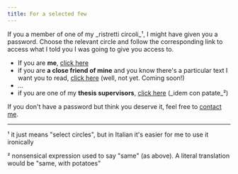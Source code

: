 ```yaml
---
title: For a selected few
---
```


If you a member of one of my _ristretti circoli_¹, I might have given you a password. 
Choose the relevant circle and follow the corresponding link to access what I told you I was going to give you access to.

- If you are __me__, [click here](https://harisont.github.io/area-riservata/)
- if you are __a close friend of mine__ and you know there's a particular text I want you to read, [click here]() (well, not yet. Coming soon!)
- ...
- if you are one of my __thesis supervisors__, [click here]() (_idem con patate_²)

If you don't have a password but think you deserve it, feel free to [contact me](mailto:arianna.masciolini@gmail.com).

---

¹ it just means "select circles", but in Italian it's easier for me to use it ironically 

² nonsensical expression used to say "same" (as above). A literal translation would be "same, with potatoes"